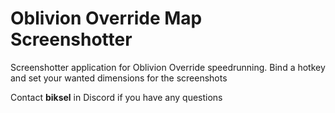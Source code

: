 # Oblivion Override Map Screenshotter
Screenshotter application for Oblivion Override speedrunning. Bind a hotkey and set your wanted dimensions for the screenshots

Contact **biksel** in Discord if you have any questions
